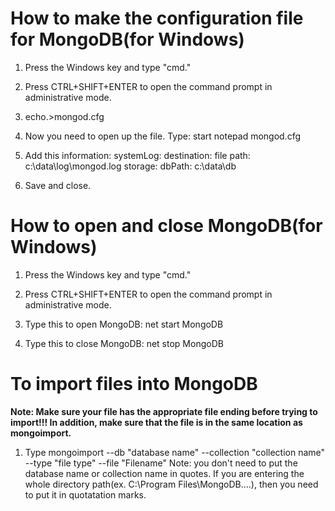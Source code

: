<h1>How to make the configuration file for MongoDB(for Windows)</h1>

1. Press the Windows key and type "cmd."

2. Press CTRL+SHIFT+ENTER to open the command prompt in administrative mode.

3. echo.>mongod.cfg

4. Now you need to open up the file. Type: start notepad mongod.cfg

5. Add this information: 
systemLog:
    destination: file
    path: c:\data\log\mongod.log
storage:
    dbPath: c:\data\db

6. Save and close.

<h1>How to open and close MongoDB(for Windows)</h1>

1. Press the Windows key and type "cmd."

2. Press CTRL+SHIFT+ENTER to open the command prompt in administrative mode.

3. Type this to open MongoDB: net start MongoDB 

4. Type this to close MongoDB: net stop MongoDB


<h1>To import files into MongoDB</h1>

<b>Note: Make sure your file has the appropriate file ending before trying to import!!! In addition, make sure that the file is in the same location as mongoimport.</b>
1. Type mongoimport --db "database name" --collection "collection name" --type "file type" --file "Filename"
Note: you don't need to put the database name or collection name in quotes. If you are entering the whole directory path(ex. C:\Program Files\MongoDB\....), then you need to put it in quotatation marks.
